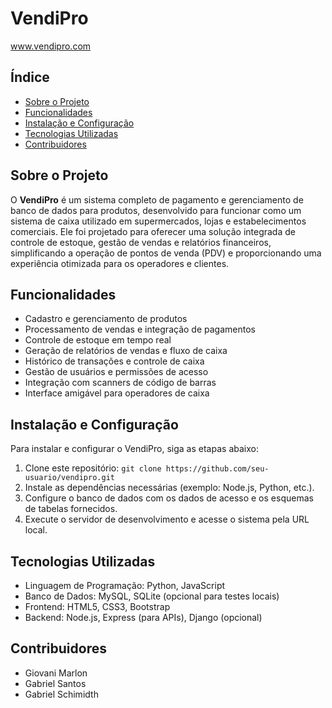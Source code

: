 <h1>VendiPro</h1>
  <p><a href="https://www.vendipro.com">www.vendipro.com</a></p>

  <h2>Índice</h2>
  <ul>
    <li><a href="#sobre-o-projeto">Sobre o Projeto</a></li>
    <li><a href="#funcionalidades">Funcionalidades</a></li>
    <li><a href="#instalacao-e-configuracao">Instalação e Configuração</a></li>
    <li><a href="#tecnologias-utilizadas">Tecnologias Utilizadas</a></li>
    <li><a href="#contribuidores">Contribuidores</a></li>
  </ul>

  <h2 id="sobre-o-projeto">Sobre o Projeto</h2>
  <p>O <strong>VendiPro</strong> é um sistema completo de pagamento e gerenciamento de banco de dados para produtos, desenvolvido para funcionar como um sistema de caixa utilizado em supermercados, lojas e estabelecimentos comerciais. Ele foi projetado para oferecer uma solução integrada de controle de estoque, gestão de vendas e relatórios financeiros, simplificando a operação de pontos de venda (PDV) e proporcionando uma experiência otimizada para os operadores e clientes.</p>

  <h2 id="funcionalidades">Funcionalidades</h2>
  <ul>
    <li>Cadastro e gerenciamento de produtos</li>
    <li>Processamento de vendas e integração de pagamentos</li>
    <li>Controle de estoque em tempo real</li>
    <li>Geração de relatórios de vendas e fluxo de caixa</li>
    <li>Histórico de transações e controle de caixa</li>
    <li>Gestão de usuários e permissões de acesso</li>
    <li>Integração com scanners de código de barras</li>
    <li>Interface amigável para operadores de caixa</li>
  </ul>

  <h2 id="instalacao-e-configuracao">Instalação e Configuração</h2>
  <p>Para instalar e configurar o VendiPro, siga as etapas abaixo:</p>
  <ol>
    <li>Clone este repositório: <code>git clone https://github.com/seu-usuario/vendipro.git</code></li>
    <li>Instale as dependências necessárias (exemplo: Node.js, Python, etc.).</li>
    <li>Configure o banco de dados com os dados de acesso e os esquemas de tabelas fornecidos.</li>
    <li>Execute o servidor de desenvolvimento e acesse o sistema pela URL local.</li>
  </ol>

  <h2 id="tecnologias-utilizadas">Tecnologias Utilizadas</h2>
  <ul>
    <li>Linguagem de Programação: Python, JavaScript</li>
    <li>Banco de Dados: MySQL, SQLite (opcional para testes locais)</li>
    <li>Frontend: HTML5, CSS3, Bootstrap</li>
    <li>Backend: Node.js, Express (para APIs), Django (opcional)</li>
  </ul>

  <h2 id="contribuidores">Contribuidores</h2>
  <ul>
    <li>Giovani Marlon</li>
    <li>Gabriel Santos</li>
    <li>Gabriel Schimidth</li>
  </ul>
